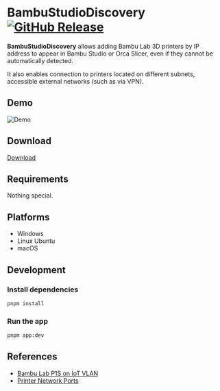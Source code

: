 # BambuStudioDiscovery [![GitHub Release](https://img.shields.io/github/v/release/hardfury-labs/BambuStudioDiscovery)](https://github.com/hardfury-labs/BambuStudioDiscovery/releases)

**BambuStudioDiscovery** allows adding Bambu Lab 3D printers by IP address to appear in Bambu Studio or Orca Slicer, even if they cannot be automatically detected.

It also enables connection to printers located on different subnets, accessible external networks (such as via VPN).

## Demo

![Demo](./screenshots/demo.gif)

## Download

[Download](https://github.com/hardfury-labs/BambuStudioDiscovery/releases/latest)

## Requirements

Nothing special.

## Platforms

- Windows
- Linux Ubuntu
- macOS

## Development

### Install dependencies

```bash
pnpm install
```

### Run the app

```bash
pnpm app:dev
```

## References

- [Bambu Lab P1S on IoT VLAN](https://nuxx.net/blog/2024/12/19/bambu-lab-p1s-on-iot-vlan/)
- [Printer Network Ports](https://wiki.bambulab.com/en/general/printer-network-ports)
